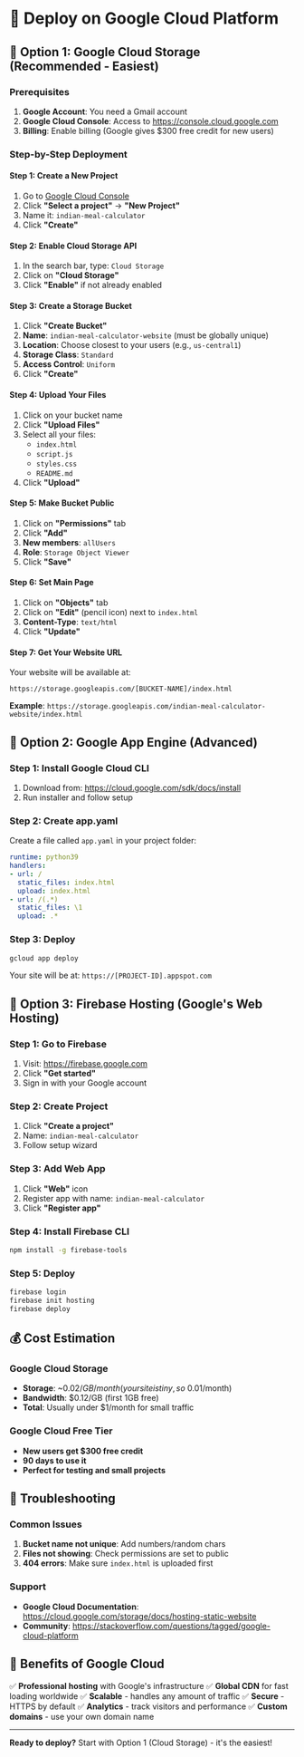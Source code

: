# 🚀 Deploy on Google Cloud Platform

## 🌟 Option 1: Google Cloud Storage (Recommended - Easiest)

### Prerequisites
1. **Google Account**: You need a Gmail account
2. **Google Cloud Console**: Access to https://console.cloud.google.com
3. **Billing**: Enable billing (Google gives $300 free credit for new users)

### Step-by-Step Deployment

#### Step 1: Create a New Project
1. Go to [Google Cloud Console](https://console.cloud.google.com)
2. Click **"Select a project"** → **"New Project"**
3. Name it: `indian-meal-calculator`
4. Click **"Create"**

#### Step 2: Enable Cloud Storage API
1. In the search bar, type: `Cloud Storage`
2. Click on **"Cloud Storage"**
3. Click **"Enable"** if not already enabled

#### Step 3: Create a Storage Bucket
1. Click **"Create Bucket"**
2. **Name**: `indian-meal-calculator-website` (must be globally unique)
3. **Location**: Choose closest to your users (e.g., `us-central1`)
4. **Storage Class**: `Standard`
5. **Access Control**: `Uniform`
6. Click **"Create"**

#### Step 4: Upload Your Files
1. Click on your bucket name
2. Click **"Upload Files"**
3. Select all your files:
   - `index.html`
   - `script.js`
   - `styles.css`
   - `README.md`
4. Click **"Upload"**

#### Step 5: Make Bucket Public
1. Click on **"Permissions"** tab
2. Click **"Add"**
3. **New members**: `allUsers`
4. **Role**: `Storage Object Viewer`
5. Click **"Save"**

#### Step 6: Set Main Page
1. Click on **"Objects"** tab
2. Click on **"Edit"** (pencil icon) next to `index.html`
3. **Content-Type**: `text/html`
4. Click **"Update"**

#### Step 7: Get Your Website URL
Your website will be available at:
```
https://storage.googleapis.com/[BUCKET-NAME]/index.html
```

**Example**: `https://storage.googleapis.com/indian-meal-calculator-website/index.html`

## 🌟 Option 2: Google App Engine (Advanced)

### Step 1: Install Google Cloud CLI
1. Download from: https://cloud.google.com/sdk/docs/install
2. Run installer and follow setup

### Step 2: Create app.yaml
Create a file called `app.yaml` in your project folder:

```yaml
runtime: python39
handlers:
- url: /
  static_files: index.html
  upload: index.html
- url: /(.*)
  static_files: \1
  upload: .*
```

### Step 3: Deploy
```bash
gcloud app deploy
```

Your site will be at: `https://[PROJECT-ID].appspot.com`

## 🌟 Option 3: Firebase Hosting (Google's Web Hosting)

### Step 1: Go to Firebase
1. Visit: https://firebase.google.com
2. Click **"Get started"**
3. Sign in with your Google account

### Step 2: Create Project
1. Click **"Create a project"**
2. Name: `indian-meal-calculator`
3. Follow setup wizard

### Step 3: Add Web App
1. Click **"Web"** icon
2. Register app with name: `indian-meal-calculator`
3. Click **"Register app"**

### Step 4: Install Firebase CLI
```bash
npm install -g firebase-tools
```

### Step 5: Deploy
```bash
firebase login
firebase init hosting
firebase deploy
```

## 💰 Cost Estimation

### Google Cloud Storage
- **Storage**: ~$0.02/GB/month (your site is tiny, so ~$0.01/month)
- **Bandwidth**: $0.12/GB (first 1GB free)
- **Total**: Usually under $1/month for small traffic

### Google Cloud Free Tier
- **New users get $300 free credit**
- **90 days to use it**
- **Perfect for testing and small projects**

## 🔧 Troubleshooting

### Common Issues
1. **Bucket name not unique**: Add numbers/random chars
2. **Files not showing**: Check permissions are set to public
3. **404 errors**: Make sure `index.html` is uploaded first

### Support
- **Google Cloud Documentation**: https://cloud.google.com/storage/docs/hosting-static-website
- **Community**: https://stackoverflow.com/questions/tagged/google-cloud-platform

## 🎯 Benefits of Google Cloud

✅ **Professional hosting** with Google's infrastructure
✅ **Global CDN** for fast loading worldwide
✅ **Scalable** - handles any amount of traffic
✅ **Secure** - HTTPS by default
✅ **Analytics** - track visitors and performance
✅ **Custom domains** - use your own domain name

---

**Ready to deploy?** Start with Option 1 (Cloud Storage) - it's the easiest!



